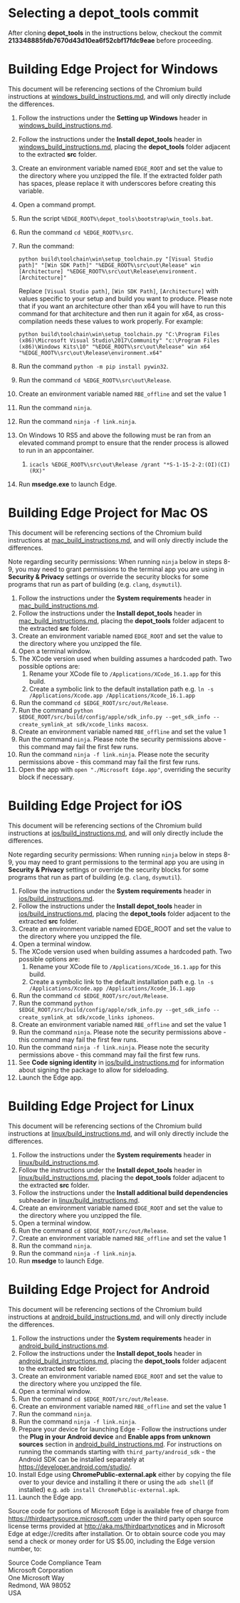 ﻿# Selecting a depot_tools commit


After cloning **depot_tools** in the instructions below, checkout the commit
**213348885fdb7670d43d10ea6f52cbf17fdc9eae** before proceeding.


# Building Edge Project for Windows


This document will be referencing sections of the Chromium build instructions at
[windows_build_instructions.md](windows_build_instructions.md), and will only directly include the differences.

1.  Follow the instructions under the **Setting up Windows** header in
    [windows_build_instructions.md](windows_build_instructions.md).
2.  Follow the instructions under the **Install depot_tools** header in
    [windows_build_instructions.md](windows_build_instructions.md), placing the **depot_tools** folder adjacent to the
    extracted **src** folder.
3.  Create an environment variable named `EDGE_ROOT` and set the value to the directory where you unzipped the file.
    If the extracted folder path has spaces, please replace it with underscores before creating this variable.
4.  Open a command prompt.
5.  Run the script `%EDGE_ROOT%\depot_tools\bootstrap\win_tools.bat`.
6.  Run the command `cd %EDGE_ROOT%\src`.
7.  Run the command:

    ```
    python build\toolchain\win\setup_toolchain.py "[Visual Studio path]" "[Win SDK Path]" "%EDGE_ROOT%\src\out\Release" win [Architecture] "%EDGE_ROOT%\src\out\Release\environment.[Architecture]"
    ```

    Replace `[Visual Studio path]`, `[Win SDK Path]`, `[Architecture]` with values specific to your setup and build you
    want to produce. Please note that if you want an architecture other than x64 you will have to run this command for
    that architecture and then run it again for x64, as cross-compilation needs these values to work properly. For
    example:

    ```
    python build\toolchain\win\setup_toolchain.py "C:\Program Files (x86)\Microsoft Visual Studio\2017\Community" "c:\Program Files (x86)\Windows Kits\10" "%EDGE_ROOT%\src\out\Release" win x64 "%EDGE_ROOT%\src\out\Release\environment.x64"
    ```

8.  Run the command `python -m pip install pywin32`.
9.  Run the command `cd %EDGE_ROOT%\src\out\Release`.
10. Create an environment variable named `RBE_offline` and set the value 1
11. Run the command `ninja`.
12. Run the command `ninja -f link.ninja`.
13. On Windows 10 RS5 and above the following must be ran from an elevated command prompt to ensure that the render process is allowed to run in an appcontainer.
    1. `icacls %EDGE_ROOT%\src\out\Release /grant "*S-1-15-2-2:(OI)(CI)(RX)"`
14. Run **msedge.exe** to launch Edge.


# Building Edge Project for Mac OS


This document will be referencing sections of the Chromium build instructions at
[mac_build_instructions.md](mac_build_instructions.md), and will only directly include the differences.

Note regarding security permissions: When running `ninja` below in steps 8-9, you may need to grant permissions to
the terminal app you are using in **Security & Privacy** settings or override the security blocks for some programs
that run as part of building (e.g. `clang`, `dsymutil`).

1.  Follow the instructions under the **System requirements** header in
    [mac_build_instructions.md](mac_build_instructions.md).
2.  Follow the instructions under the **Install depot_tools** header in
    [mac_build_instructions.md](mac_build_instructions.md), placing the **depot_tools** folder adjacent to the
    extracted **src** folder.
3.  Create an environment variable named `EDGE_ROOT` and set the value to the directory where you unzipped the file.
4.  Open a terminal window.
5.  The XCode version used when building assumes a hardcoded path. Two possible options are:
    1. Rename your XCode file to `/Applications/XCode_16.1.app` for this build.
    2. Create a symbolic link to the default installation path e.g.
    `ln -s /Applications/Xcode.app /Applications/Xcode_16.1.app`
6.  Run the command `cd $EDGE_ROOT/src/out/Release`.
7.  Run the command `python $EDGE_ROOT/src/build/config/apple/sdk_info.py --get_sdk_info --create_symlink_at sdk/xcode_links macosx`.
8. Create an environment variable named `RBE_offline` and set the value 1
9.  Run the command `ninja`. Please note the security permissions above - this command may fail the first few runs.
10.  Run the command `ninja -f link.ninja`. Please note the security permissions above - this command may fail the first
    few runs.
11. Open the app with `open "./Microsoft Edge.app"`, overriding the security block if necessary.


# Building Edge Project for iOS


This document will be referencing sections of the Chromium build instructions at
[ios/build_instructions.md](ios/build_instructions.md), and will only directly include the differences.

Note regarding security permissions: When running `ninja` below in steps 8-9, you may need to grant permissions to
the terminal app you are using in **Security & Privacy** settings or override the security blocks for some programs
that run as part of building (e.g. `clang`, `dsymutil`).

1.  Follow the instructions under the **System requirements** header in
    [ios/build_instructions.md](ios/build_instructions.md).
2.  Follow the instructions under the **Install depot_tools** header in
    [ios/build_instructions.md](ios/build_instructions.md), placing the **depot_tools** folder adjacent to the extracted
    **src** folder.
3.  Create an environment variable named EDGE_ROOT and set the value to the directory where you unzipped the file.
4.  Open a terminal window.
5.  The XCode version used when building assumes a hardcoded path. Two possible options are:
    1. Rename your XCode file to `/Applications/XCode_16.1.app` for this build.
    2. Create a symbolic link to the default installation path e.g.
    `ln -s /Applications/Xcode.app /Applications/Xcode_16.1.app`
6.  Run the command `cd $EDGE_ROOT/src/out/Release`.
7.  Run the command `python $EDGE_ROOT/src/build/config/apple/sdk_info.py --get_sdk_info --create_symlink_at sdk/xcode_links iphoneos`.
8. Create an environment variable named `RBE_offline` and set the value 1
9.  Run the command `ninja`. Please note the security permissions above - this command may fail the first few runs.
10.  Run the command `ninja -f link.ninja`. Please note the security permissions above - this command may fail the first
    few runs.
11. See **Code signing identity** in [ios/build_instructions.md](ios/build_instructions.md) for information about
    signing the package to allow for sideloading.
12. Launch the Edge app.


# Building Edge Project for Linux


This document will be referencing sections of the Chromium build instructions at
[linux/build_instructions.md](linux/build_instructions.md), and will only directly include the differences.

1.  Follow the instructions under the **System requirements** header in
    [linux/build_instructions.md](linux/build_instructions.md).
2.  Follow the instructions under the **Install depot_tools** header in
    [linux/build_instructions.md](linux/build_instructions.md), placing the **depot_tools** folder adjacent to the
    extracted **src** folder.
3.  Follow the instructions under the **Install additional build dependencies** subheader in
    [linux/build_instructions.md](linux/build_instructions.md).
4.  Create an environment variable named `EDGE_ROOT` and set the value to the directory where you unzipped the file.
5.  Open a terminal window.
6.  Run the command `cd $EDGE_ROOT/src/out/Release`.
7. Create an environment variable named `RBE_offline` and set the value 1
8.  Run the command `ninja`.
9.  Run the command `ninja -f link.ninja`.
10.  Run **msedge** to launch Edge.


# Building Edge Project for Android


This document will be referencing sections of the Chromium build instructions at
[android_build_instructions.md](android_build_instructions.md), and will only directly include the differences.

1.  Follow the instructions under the **System requirements** header in
    [android_build_instructions.md](android_build_instructions.md).
2.  Follow the instructions under the **Install depot_tools** header in
    [android_build_instructions.md](android_build_instructions.md), placing the **depot_tools** folder adjacent to the
    extracted **src** folder.
3.  Create an environment variable named `EDGE_ROOT` and set the value to the directory where you unzipped the file.
4.  Open a terminal window.
5.  Run the command `cd $EDGE_ROOT/src/out/Release`.
6. Create an environment variable named `RBE_offline` and set the value 1
7.  Run the command `ninja`.
8.  Run the command `ninja -f link.ninja`.
9.  Prepare your device for launching Edge - Follow the instructions under the **Plug in your Android device** and
    **Enable apps from unknown sources** section in [android_build_instructions.md](android_build_instructions.md). For
    instructions on running the commands starting with `third_party/android_sdk` - the Android SDK can be installed
    separately at https://developer.android.com/studio/.
10.  Install Edge using **ChromePublic-external.apk** either by copying the file over to your device and installing it
    there or using the `adb shell` (if installed) e.g. `adb install ChromePublic-external.apk`.
11. Launch the Edge app.

Source code for portions of Microsoft Edge is available free of charge from https://thirdpartysource.microsoft.com
under the third party open source license terms provided at http://aka.ms/thirdpartynotices and in Microsoft Edge at
edge://credits after installation. Or to obtain source code you may send a check or money order for US $5.00, including
the Edge version number, to:

Source Code Compliance Team  
Microsoft Corporation  
One Microsoft Way  
Redmond, WA 98052  
USA
